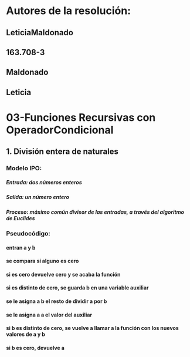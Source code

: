# Autores de la resolución:
## LeticiaMaldonado
## 163.708-3
## Maldonado
## Leticia
# 03-Funciones Recursivas con OperadorCondicional
## 1. División entera de naturales
### Modelo IPO:
##### Entrada: dos números enteros
##### Salida: un número entero
##### Proceso: máximo común divisor de las entradas, a través del algoritmo de Euclides
### Pseudocódigo:
#### entran a y b
#### se compara si alguno es cero
#### si es cero devuelve cero y se acaba la función
#### si es distinto de cero, se guarda b en una variable auxiliar 
#### se le asigna a b el resto de dividir a por b 
#### se le asigna a a el valor del auxiliar
#### si b es distinto de cero, se vuelve a llamar a la función con los nuevos valores de a y b 
#### si b es cero, devuelve a

